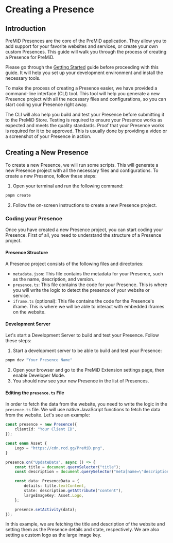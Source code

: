 # Creating a Presence

## Introduction

PreMiD Presences are the core of the PreMiD application. They allow you to add support for your favorite websites and services, or create your own custom Presences. This guide will walk you through the process of creating a Presence for PreMiD.

Please go through the [Getting Started](./getting-started) guide before proceeding with this guide. It will help you set up your development environment and install the necessary tools.

To make the process of creating a Presence easier, we have provided a command-line interface (CLI) tool. This tool will help you generate a new Presence project with all the necessary files and configurations, so you can start coding your Presence right away.

The CLI will also help you build and test your Presence before submitting it to the PreMiD Store. Testing is required to ensure your Presence works as expected and meets the quality standards. Proof that your Presence works is required for it to be approved. This is usually done by providing a video or a screenshot of your Presence in action.

## Creating a New Presence

To create a new Presence, we will run some scripts. This will generate a new Presence project with all the necessary files and configurations. To create a new Presence, follow these steps:

1. Open your terminal and run the following command:

```sh
pnpm create
```

2. Follow the on-screen instructions to create a new Presence project.

### Coding your Presence

Once you have created a new Presence project, you can start coding your Presence. First of all, you need to understand the structure of a Presence project.

#### Presence Structure

A Presence project consists of the following files and directories:

- `metadata.json`: This file contains the metadata for your Presence, such as the name, description, and version.
- `presence.ts`: This file contains the code for your Presence. This is where you will write the logic to detect the presence of your website or service.
- `iframe.ts` (optional): This file contains the code for the Presence's iframe. This is where we will be able to interact with embedded iframes on the website.

#### Development Server

Let's start a Development Server to build and test your Presence. Follow these steps:

1. Start a development server to be able to build and test your Presence:

```sh
pnpm dev "Your Presence Name"
```

2. Open your browser and go to the PreMiD Extension settings page, then enable Developer Mode.
3. You should now see your new Presence in the list of Presences.

#### Editing the `presence.ts` File

In order to fetch the data from the website, you need to write the logic in the `presence.ts` file. We will use native JavaScript functions to fetch the data from the website. Let's see an example:

```ts
const presence = new Presence({
	clientId: "Your Client ID",
});

const enum Asset {
	Logo = "https://cdn.rcd.gg/PreMiD.png",
}

presence.on("UpdateData", async () => {
	const title = document.querySelector("title");
	const description = document.querySelector("meta[name=\"description\"]");

	const data: PresenceData = {
		details: title.textContent,
		state: description.getAttribute("content"),
		largeImageKey: Asset.Logo,
	};

	presence.setActivity(data);
});
```

In this example, we are fetching the title and description of the website and setting them as the Presence details and state, respectively. We are also setting a custom logo as the large image key.

